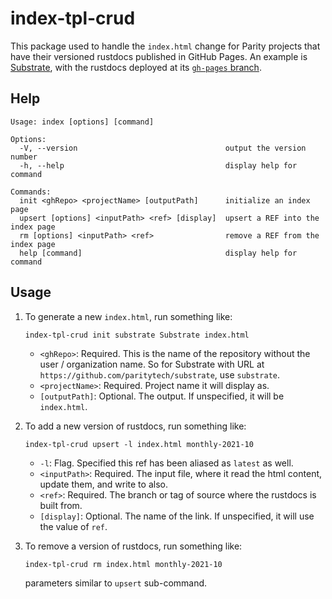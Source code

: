 # index-tpl-crud

This package used to handle the `index.html` change for Parity projects that have their versioned
rustdocs published in GitHub Pages. An example is
[Substrate](https://github.com/paritytech/substrate), with the rustdocs deployed at its
[`gh-pages` branch](https://github.com/paritytech/substrate/tree/gh-pages).

## Help

```
Usage: index [options] [command]

Options:
  -V, --version                                 output the version number
  -h, --help                                    display help for command

Commands:
  init <ghRepo> <projectName> [outputPath]      initialize an index page
  upsert [options] <inputPath> <ref> [display]  upsert a REF into the index page
  rm [options] <inputPath> <ref>                remove a REF from the index page
  help [command]                                display help for command
```

## Usage

1. To generate a new `index.html`, run something like:

    ```
    index-tpl-crud init substrate Substrate index.html
    ```

    - `<ghRepo>`: Required. This is the name of the repository without the user /
      organization name. So for Substrate with URL at `https://github.com/paritytech/substrate`,
      use `substrate`.
    - `<projectName>`: Required. Project name it will display as.
    - `[outputPath]`: Optional. The output. If unspecified, it will be `index.html`.

2. To add a new version of rustdocs, run something like:

    ```
    index-tpl-crud upsert -l index.html monthly-2021-10
    ```

    - `-l`: Flag. Specified this ref has been aliased as `latest` as well.
    - `<inputPath>`: Required. The input file, where it read the html content, update them, and
      write to also.
    - `<ref>`: Required. The branch or tag of source where the rustdocs is built from.
    - `[display]`: Optional. The name of the link. If unspecified, it will use the value of `ref`.

3. To remove a version of rustdocs, run something like:

    ```
    index-tpl-crud rm index.html monthly-2021-10
    ```

    parameters similar to `upsert` sub-command.
